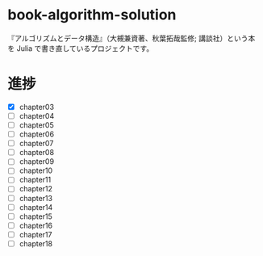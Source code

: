 # book-algorithm-solution
『アルゴリズムとデータ構造』（大槻兼資著、秋葉拓哉監修; 講談社）という本を Julia で書き直しているプロジェクトです。

# 進捗

- [x] chapter03
- [ ] chapter04
- [ ] chapter05
- [ ] chapter06
- [ ] chapter07
- [ ] chapter08
- [ ] chapter09
- [ ] chapter10
- [ ] chapter11
- [ ] chapter12
- [ ] chapter13
- [ ] chapter14
- [ ] chapter15
- [ ] chapter16
- [ ] chapter17
- [ ] chapter18
